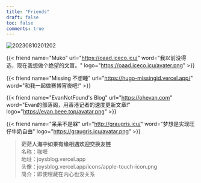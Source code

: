 ```yaml
---
title: "Friends"
draft: false
toc: false
comments: true
---
```


![20230810201202](https://i.imgur.com/P19vNue.png)

{{< friend name="Muko" url="https://oaad.iceco.icu/" word="我以前没得选，现在我想做个绝望的文盲。" logo="https://oaad.iceco.icu/avater.png" >}}

{{< friend name="Missing 不想睡" url="https://hugo-missingid.vercel.app/" word="和我一起做赛博宵夜吧!"  >}}

{{< friend name="EvanNotFound's Blog" url="https://ohevan.com" word="Evan的部落阁，用香港记者的速度更新文章!" logo="https://evan.beee.top/avatar.png" >}}

{{< friend name="呆呆不是槑" url="http://graugris.icu/" word="梦想是实现旺仔牛奶自由" logo="https://graugris.icu/avatar.png" >}}

> **茫茫人海中如果有缘相遇欢迎交换友链**  
> 名称：咖喱  
> 地址：joysblog.vercel.app  
> 头像：joysblog.vercel.app/icons/apple-touch-icon.png  
> 简介：即使埋藏在内心也没关系
